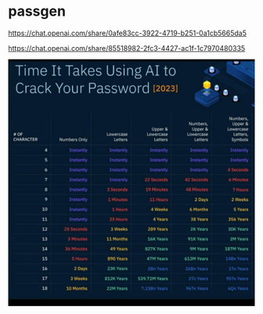 # passgen

https://chat.openai.com/share/0afe83cc-3922-4719-b251-0a1cb5665da5

https://chat.openai.com/share/85518982-2fc3-4427-ac1f-1c7970480335

![image](stats.jpeg)
